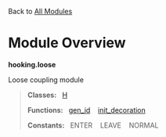Back to [All Modules](https://github.com/pyrustic/hooking/blob/master/docs/modules/README.md#readme)

# Module Overview

**hooking.loose**
 
Loose coupling module

> **Classes:** &nbsp; [H](https://github.com/pyrustic/hooking/blob/master/docs/modules/content/hooking.loose/content/classes/H.md#class-h)
>
> **Functions:** &nbsp; [gen\_id](https://github.com/pyrustic/hooking/blob/master/docs/modules/content/hooking.loose/content/functions.md#gen_id) &nbsp;&nbsp; [init\_decoration](https://github.com/pyrustic/hooking/blob/master/docs/modules/content/hooking.loose/content/functions.md#init_decoration)
>
> **Constants:** &nbsp; ENTER &nbsp;&nbsp; LEAVE &nbsp;&nbsp; NORMAL
